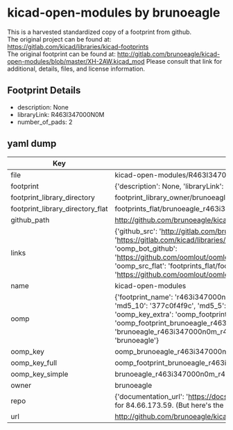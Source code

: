 # kicad-open-modules by brunoeagle  
This is a harvested standardized copy of a footprint from github.  
The original project can be found at:  
https://gitlab.com/kicad/libraries/kicad-footprints  
The original footprint can be found at:
http://gitlab.com/brunoeagle/kicad-open-modules/blob/master/XH-2AW.kicad_mod
Please consult that link for additional, details, files, and license information.  
## Footprint Details
* description: None  
* libraryLink: R463I347000N0M  
* number_of_pads: 2  
## yaml dump  
| Key | Value |  
| --- | --- |  
| file | kicad-open-modules/R463I347000N0M.kicad_mod |  
| footprint | {'description': None, 'libraryLink': 'R463I347000N0M', 'number_of_pads': 2} |  
| footprint_library_directory | footprint_library_owner/brunoeagle_kicad-open-modules |  
| footprint_library_directory_flat | footprints_flat/brunoeagle_r463i347000n0m_r463i347000n0m/working |  
| github_path | http://github.com/brunoeagle/kicad-open-modules/blob/master/R463I347000N0M.kicad_mod |  
| links | {'github_src': 'http://gitlab.com/brunoeagle/kicad-open-modules/blob/master/XH-2AW.kicad_mod', 'github_src_repo': 'https://gitlab.com/kicad/libraries/kicad-footprints', 'oomp_bot': 'footprints/brunoeagle_r463i347000n0m_r463i347000n0m/working', 'oomp_bot_github': 'https://github.com/oomlout/oomlout_oomp_footprint_bot/tree/main/footprints/brunoeagle_r463i347000n0m_r463i347000n0m/working', 'oomp_src_flat': 'footprints_flat/footprints_flat/brunoeagle_r463i347000n0m_r463i347000n0m/working', 'oomp_src_flat_github': 'https://github.com/oomlout/oomlout_oomp_footprint_src/tree/main/footprints_flat/brunoeagle_r463i347000n0m_r463i347000n0m/working'} |  
| name | kicad-open-modules |  
| oomp | {'footprint_name': 'r463i347000n0m', 'library_name': 'r463i347000n0m_kicad_mod', 'md5': '377c0f4f9cef7949792fb5984befeaaf', 'md5_10': '377c0f4f9c', 'md5_5': '377c0', 'md5_6': '377c0f', 'oomp_key': 'oomp_brunoeagle_r463i347000n0m_r463i347000n0m', 'oomp_key_extra': 'oomp_footprint_brunoeagle_r463i347000n0m_r463i347000n0m', 'oomp_key_full': 'oomp_footprint_brunoeagle_r463i347000n0m_r463i347000n0m_377c0f', 'oomp_key_simple': 'brunoeagle_r463i347000n0m_r463i347000n0m', 'original_filename': 'kicad-open-modules/R463I347000N0M.kicad_mod', 'owner_name': 'brunoeagle'} |  
| oomp_key | oomp_brunoeagle_r463i347000n0m_r463i347000n0m |  
| oomp_key_full | oomp_footprint_brunoeagle_r463i347000n0m_r463i347000n0m |  
| oomp_key_simple | brunoeagle_r463i347000n0m_r463i347000n0m |  
| owner | brunoeagle |  
| repo | {'documentation_url': 'https://docs.github.com/rest/overview/resources-in-the-rest-api#rate-limiting', 'message': "API rate limit exceeded for 84.66.173.59. (But here's the good news: Authenticated requests get a higher rate limit. Check out the documentation for more details.)"} |  
| url | http://github.com/brunoeagle/kicad-open-modules |  

